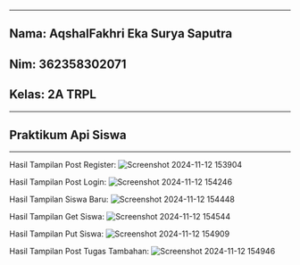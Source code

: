 -------------------------------
Nama: AqshalFakhri Eka Surya Saputra
-
Nim: 362358302071
-
Kelas: 2A TRPL
-
-------------------------------
Praktikum Api Siswa
-
-------------------------------
Hasil Tampilan Post Register:
![Screenshot 2024-11-12 153904](https://github.com/user-attachments/assets/4ebc97aa-1747-49c9-af52-54b9a5cfcfe5)

Hasil Tampilan Post Login:
![Screenshot 2024-11-12 154246](https://github.com/user-attachments/assets/05325fe0-26d8-41e7-87df-f7d890f96581)

Hasil Tampilan Siswa Baru:
![Screenshot 2024-11-12 154448](https://github.com/user-attachments/assets/40c3259d-7fdf-41db-b307-d00caceeb1a8)

Hasil Tampilan Get Siswa:
![Screenshot 2024-11-12 154544](https://github.com/user-attachments/assets/1958ad0d-2a56-4d5b-a768-9080087853d8)

Hasil Tampilan Put Siswa:
![Screenshot 2024-11-12 154909](https://github.com/user-attachments/assets/3d566152-cf22-4614-9edc-8cb3fec58278)

Hasil Tampilan Post Tugas Tambahan:
![Screenshot 2024-11-12 154946](https://github.com/user-attachments/assets/8ee199ce-5b22-47a6-9e12-b88972b4d23e)
